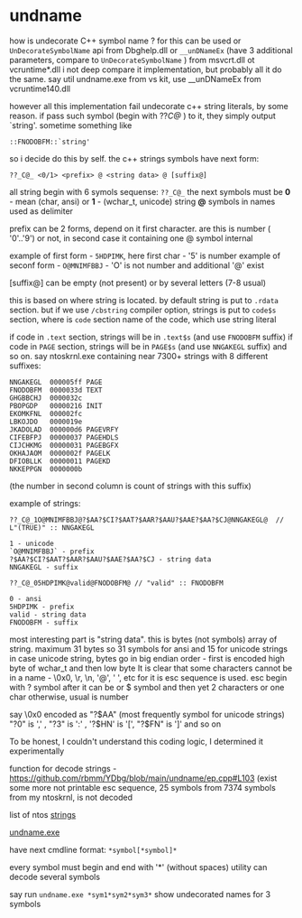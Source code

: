 # undname
 
how is undecorate C++ symbol name ?
for this can be used or `UnDecorateSymbolName` api from Dbghelp.dll or `__unDNameEx` (have 3 additional parameters, compare to `UnDecorateSymbolName` ) from msvcrt.dll ot vcruntime*.dll
i not deep compare it implementation, but probably all it do the same. say util undname.exe from vs kit, use __unDNameEx from vcruntime140.dll

however all this implementation fail undecorate c++ string literals, by some reason. if pass such symbol (begin with ??_C@_ ) to it, they simply output `string'. 
sometime something like 
```
::FNODOBFM::`string'
```
so i decide do this by self. the c++ strings symbols have next form:

```
??_C@_ <0/1> <prefix> @ <string data> @ [suffix@]
```

all string begin with 6 symols sequense: `??_C@_`
the next symbols must be **0** - mean (char, ansi) or **1** - (wchar_t, unicode) string
**@** symbols in names used as delimiter

prefix can be 2 forms, depend on it first character.
are this is number ( '0'..'9') or not, in second case it containing one @ symbol internal

example of first form - `5HDPIMK`, here first char - '5' is number
example of seconf form - `O@MNIMFBBJ` - 'O' is not number and additional '@' exist

[suffix@] can be empty (not present) or by several letters (7-8 usual)

this is based on where string is located. by default string is put to `.rdata` section.
but if we use `/cbstring` compiler option, strings is put to `code$s` section, where is `code` section name of the code, which use string literal

if code in `.text` section, strings will be in `.text$s` (and use `FNODOBFM` suffix)
if code in `PAGE` section, strings will be in `PAGE$s` (and use `NNGAKEGL` suffix)
and so on. 
say ntoskrnl.exe containing near 7300+ strings with 8 different suffixes:

```
NNGAKEGL  000005ff PAGE
FNODOBFM  0000033d TEXT
GHGBBCHJ  0000032c
PBOPGDP   00000216 INIT
EKOMKFNL  000002fc
LBKOJDO   0000019e
JKADOLAD  000000d6 PAGEVRFY
CIFEBFPJ  00000037 PAGEHDLS
CIJCHKMG  00000031 PAGEBGFX
OKHAJAOM  0000002f PAGELK
DFIOBLLK  00000011 PAGEKD
NKKEPPGN  0000000b 
```
(the number in second column is count of strings with this suffix)

example of strings:
```
??_C@_1O@MNIMFBBJ@?$AA?$CI?$AAT?$AAR?$AAU?$AAE?$AA?$CJ@NNGAKEGL@  // L"(TRUE)" :: NNGAKEGL

1 - unicode 
`O@MNIMFBBJ` - prefix
?$AA?$CI?$AAT?$AAR?$AAU?$AAE?$AA?$CJ - string data
NNGAKEGL - suffix

??_C@_05HDPIMK@valid@FNODOBFM@ // "valid" :: FNODOBFM

0 - ansi
5HDPIMK - prefix
valid - string data
FNODOBFM - suffix
```
most interesting part is "string data". this is bytes (not symbols) array of string. maximum 31 bytes
so 31 symbols for ansi and 15 for unicode strings
in case unicode string, bytes go in big endian order - first is encoded high byte of wchar_t and then low byte
It is clear that some characters cannot be in a name - \0x0, \r, \n, '@', ' ', etc
for it is esc sequence is used.
esc begin with ? symbol
after it can be or $ symbol and then yet 2 characters
or one char otherwise, usual is number

say \0x0 encoded as "?$AA" (most frequently symbol for unicode strings)
"?0" is ',' , "?3" is ':' , '?$HN' is '[', "?$FN" is ']' and so on

To be honest, I couldn't understand this coding logic, I determined it experimentally

function for decode strings - https://github.com/rbmm/YDbg/blob/main/undname/ep.cpp#L103
(exist some more not printable esc sequence, 25 symbols from 7374 symbols from my ntoskrnl, is not decoded

list of ntos [strings](https://github.com/rbmm/YDbg/blob/main/undname/ntos-strings.txt)

[undname.exe](https://github.com/rbmm/YDbg/blob/main/x64/Release/undname.exe)

have next cmdline format: `*symbol[*symbol]*`

every symbol must begin and end with '*' (without spaces) utility can decode several symbols

say run `undname.exe *sym1*sym2*sym3*` show undecorated names for 3 symbols
